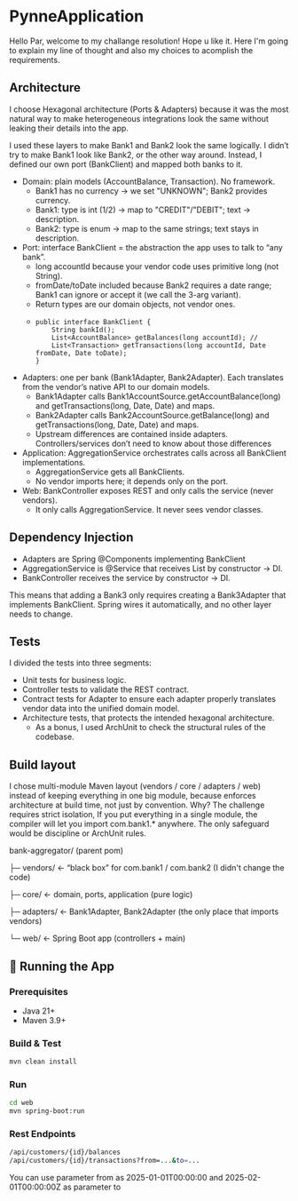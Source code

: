 # PynneApplication

Hello Par, welcome to my challange resolution! Hope u like it.
Here I'm going to explain my line of thought and also my choices to acomplish the requirements.

## Architecture

I choose Hexagonal architecture (Ports & Adapters) because it was the most natural way to make heterogeneous integrations look the same without leaking their details into the app.

I used these layers to make Bank1 and Bank2 look the same logically. I didn’t try to make Bank1 look like Bank2, or the other way around. Instead, I defined our own port (BankClient) and mapped both banks to it.

* Domain: plain models (AccountBalance, Transaction). No framework.
  - Bank1 has no currency → we set "UNKNOWN"; Bank2 provides currency.
  - Bank1: type is int (1/2) → map to "CREDIT"/"DEBIT"; text → description.
  - Bank2: type is enum → map to the same strings; text stays in description.
* Port: interface BankClient = the abstraction the app uses to talk to “any bank”.
  - long accountId because your vendor code uses primitive long (not String).
  - fromDate/toDate included because Bank2 requires a date range; Bank1 can ignore or accept it (we call the 3-arg variant).
  - Return types are our domain objects, not vendor ones.
  - ```
    public interface BankClient {
        String bankId();
        List<AccountBalance> getBalances(long accountId); // 
        List<Transaction> getTransactions(long accountId, Date     fromDate, Date toDate);
    }
* Adapters: one per bank (Bank1Adapter, Bank2Adapter). Each translates from the vendor’s native API to our domain models.
    - Bank1Adapter calls Bank1AccountSource.getAccountBalance(long) and getTransactions(long, Date, Date) and maps.
    - Bank2Adapter calls Bank2AccountSource.getBalance(long) and getTransactions(long, Date, Date) and maps.
    - Upstream differences are contained inside adapters.
Controllers/services don’t need to know about those differences
* Application: AggregationService orchestrates calls across all BankClient implementations.
    - AggregationService gets all BankClients.
    - No vendor imports here; it depends only on the port.
* Web: BankController exposes REST and only calls the service (never vendors).
    - It only calls AggregationService. It never sees vendor classes.


## Dependency Injection
* Adapters are Spring @Components implementing BankClient
* AggregationService is @Service that receives List<BankClient> by constructor → DI.
* BankController receives the service by constructor → DI.

This means that adding a Bank3 only requires creating a Bank3Adapter that implements BankClient. Spring wires it automatically, and no other layer needs to change.

## Tests

I divided the tests into three segments:

* Unit tests for business logic.
* Controller tests to validate the REST contract.
* Contract tests for Adapter to ensure each adapter properly translates vendor data into the unified domain model.
* Architecture tests, that protects the intended hexagonal architecture.
  - As a bonus, I used ArchUnit to check the structural rules of the codebase.

## Build layout

I chose multi-module Maven layout (vendors / core / adapters / web) instead of keeping everything in one big module, because enforces architecture at build time, not just by convention.
Why? The challenge requires strict isolation, If you put everything in a single module, the compiler will let you import com.bank1.* anywhere. The only safeguard would be discipline or ArchUnit rules.

bank-aggregator/ (parent pom)

├─ vendors/   ← “black box” for com.bank1 / com.bank2 (I didn't change the code)

├─ core/      ← domain, ports, application (pure logic)

├─ adapters/  ← Bank1Adapter, Bank2Adapter (the only place that imports vendors)

└─ web/       ← Spring Boot app (controllers + main)


## 🚀 Running the App

### Prerequisites
- Java 21+
- Maven 3.9+

### Build & Test
```bash
mvn clean install
```

### Run
```bash
cd web
mvn spring-boot:run
```

### Rest Endpoints
```bash
/api/customers/{id}/balances
/api/customers/{id}/transactions?from=...&to=...
```
You can use parameter from as 2025-01-01T00:00:00 and 2025-02-01T00:00:00Z as parameter to